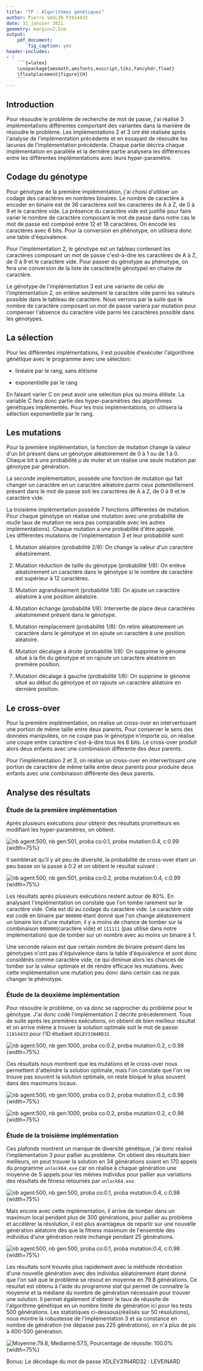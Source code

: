 ```yaml
---
title: "TP : Algorithmes génétiques"
author: Pierre VASLIN P1914433
date: 31 janvier 2021
geometry: margin=2.5cm
output: 
    pdf_document:
        fig_caption: yes
header-includes:
- | 
    ```{=latex}
    \usepackage{amsmath,amsfonts,euscript,tikz,fancyhdr,float}
    \floatplacement{figure}{H}
    ```
---
```


## Introduction
Pour résoudre le problème de recherche de mot de passe, j'ai réalisé 3 implémentations différentes comportant des variantes dans la manière de résoudre le problème. Les implémentations 2 et 3 ont été réalisée après l'analyse de l'implémentation précédente et en essayant de résoudre les lacunes de l'implémentation précédente. Chaque partie décrira chaque implémentation en parallèle et la dernière partie analysera les différences entre les différentes implémentations avec leurs hyper-paramètre.

## Codage du génotype
Pour génotype de la première implémentation, j'ai choisi d'utiliser un codage des caractères en nombres binaires. Le nombre de caractère à encoder en binaire est de 36 caractères soit les caractères de A à Z, de 0 à 9 et le caractère vide. La présence du caractère vide est justifié pour faire varier le nombre de caractère composant le mot de passe dans notre cas le mot de passe est composé entre 12 et 18 caractères. On encode les caractères avec 6 bits. Pour la conversion en phénotype, on utilisera donc une table d'équivalence.

Pour l'implémentation 2, le génotype est un tableau contenant les caractères composant un mot de passe c'est-à-dire les caractères de A à Z, de 0 à 9 et le caractère vide. Pour passer du génotype au phénotype, on fera une conversion de la liste de caractère(le génotype) en chaine de caractère.

Le génotype de l'implémentation 3 est une variante de celui de l'implémentation 2, on enlève seulement le caractère vide parmi les valeurs possible dans le tableau de caractère. Nous verrons par la suite que le nombre de caractère composant un mot de passe variera par mutation pour compenser l'absence du caractère vide parmi les caractères possible dans les génotypes.

## La sélection
Pour les différentes implémentations, il est possible d'exécuter l'algorithme génétique avec le programme avec une sélection:

* linéaire par le rang, sans élitisme

* exponentielle par le rang

En faisant varier C on peut avoir une sélection plus ou moins élitiste. La variable C fera donc partie des hyper-paramètres des algorithmes génétiques implémentés. Pour les trois implémentations, on utilisera la sélection exponentielle par le rang.

## Les mutations
Pour la première implémentation, la fonction de mutation change la valeur d'un bit présent dans un génotype aléatoirement de 0 à 1 ou de 1 à 0. Chaque bit à une probabilité $\mu$ de muter et on réalise une seule mutation par génotype par génération.

La seconde implémentation, possède une fonction de mutation qui fait changer un caractère en un caractère aléatoire parmi ceux potentiellement présent dans le mot de passe soit les caractères de A à Z, de 0 à 9 et le caractère vide.

La troisième implémentation possède 7 fonctions différentes de mutation. Pour chaque génotype on réalise une mutation avec une probabilité de $mu$(le taux de mutation ne sera pas comparable avec les autres implémentations). Chaque mutation a une probabilité d'être appelé.  
Les différentes mutations de l'implémentation 3 et leur probabilité sont:

1. Mutation aléatoire (probabilité 2/8): On change la valeur d'un caractère aléatoirement.

2. Mutation réduction de taille du génotype (probabilité 1/8): On enlève aléatoirement un caractère dans le génotype si le nombre de caractère est supérieur à 12 caractères.

3. Mutation agrandissement (probabilité 1/8): On ajoute un caractère aléatoire à une position aléatoire.

4. Mutation échange (probabilité 1/8): Intervertie de place deux caractères aléatoirement présent dans le génotype.

5. Mutation remplacement (probabilité 1/8): On retire aléatoirement un caractère dans le génotype et on ajoute un caractère à une position aléatoire.

6. Mutation décalage à droite (probabilité 1/8): On supprime le génome situé à la fin du génotype et on rajoute un caractère aléatoire en première position.

7. Mutation décalage à gauche (probabilité 1/8): On supprime le génome situé au début du génotype et on rajoute un caractère aléatoire en dernière position.

## Le cross-over
Pour la première implémentation, on réalise un cross-over en intervertissant une portion de même taille entre deux parents. Pour conserver le sens des données manipulées, on ne coupe pas le génotype n'importe où, on réalise une coupe entre caractère c'est-à-dire tous les 6 bits. Le cross-over produit alors deux enfants avec une combinaison différente des deux parents.

Pour l'implémentation 2 et 3, on réalise un cross-over en intervertissant une portion de caractère de même taille entre deux parents pour produire deux enfants avec une combinaison différente des deux parents.

## Analyse des résultats

### Étude de la première implémentation
Après plusieurs exécutions pour obtenir des résultats prometteurs en modifiant les hyper-paramètres, on obtient:

![nb agent:500, nb gen:501, proba co:0.1, proba mutation:0.4, c:0.99](./img/impl1_501_0.790555.png){width=75%}

Il semblerait qu'il y ait peu de diversité, la probabilité de cross-over étant un peu basse on la passe à 0.2 et on obtient le résultat suivant :

![nb agent:500, nb gen:501, proba co:0.2, proba mutation:0.4, c:0.99](./img/impl1_501_0.846154.png){width=75%}

Les résultats après plusieurs exécutions restent autour de 80%. En analysant l'implémentation on constate que l'on tombe rarement sur le caractère vide. Cela est dû au codage du caractère vide. Le caractère vide est codé en binaire par `000000` étant donné que l'on change aléatoirement un binaire lors d'une mutation, il y a moins de chance de tomber sur la combinaison `000000`(caractère vide) et `111111` (pas utilisé dans notre implémentation) que de tomber sur un nombre avec au moins un binaire à 1.

Une seconde raison est que certain nombre de binaire présent dans les génotypes n'ont pas d'équivalence dans la table d'équivalence et sont donc considérés comme caractère vide, ce qui diminue alors les chances de tomber sur la valeur optimale et de rendre efficace les mutations. Avec cette implémentation une mutation peu donc dans certain cas ne pas changer le phénotype.

### Étude de la deuxième implémentation
Pour résoudre le problème, on va donc se rapprocher du problème pour le génotype. J'ai donc codé l'implémentation 2 décrite précédemment. Tous de suite après les premières exécutions, on obtient de bien meilleur résultat et on arrive même à trouver la solution optimale soit le mot de passe: `11914433` pour l'ID étudiant `XDLEV31N4RD32`.

![nb agent:500, nb gen:1000, proba co:0.2, proba mutation:0.2, c:0.98](./img/impl2_209_1.0.png){width=75%}

Ces résultats nous montrent que les mutations et le cross-over nous permettent d'atteindre la solution optimale, mais l'on constate que l'on ne trouve pas souvent la solution optimale, on reste bloqué le plus souvent dans des maximums locaux.

![nb agent:500, nb gen:1000, proba co:0.2, proba mutation:0.2, c:0.98](./img/impl2_1001_0.940999.png){width=75%}

![nb agent:500, nb gen:1000, proba co:0.2, proba mutation:0.2, c:0.98](./img/impl2_1001_0.967935.png){width=75%}

### Étude de la troisième implémentation
Ces plafonds montrent un manque de diversité génétique, j'ai donc réalisé l'implémentation 3 pour pallier au problème. On obtient des résultats bien meilleurs, on peut trouver la solution en 34 générations soient en 170 appels du programme `unlock64.exe` car on réalise à chaque génération une moyenne de 5 appels pour les mêmes individus pour pallier aux variations des résultats de fitness retournés par `unlock64.exe`.

![nb agent:500, nb gen:500, proba co:0.1, proba mutation:0.4, c:0.98](./img/impl3_34_1.0.png){width=75%}

Mais encore avec cette implémentation, il arrive de tomber dans un maximum local pendant plus de 300 générations, pour pallier au problème et accélérer la résolution, il est plus avantageux de repartir sur une nouvelle génération aléatoire dès que la fitness maximum de l'ensemble des individus d'une génération reste inchangé pendant 25 générations.

![nb agent:500, nb gen:500, proba co:0.1, proba mutation:0.4, c:0.98](./img/impl3_34_1.0.png){width=75%}

Les résultats sont trouvés plus rapidement avec la méthode récréation d'une nouvelle génération avec des individus aléatoirement étant donné que l'on sait que le problème se résout en moyenne en 79.8 générations. Ce résultat est obtenu à l'aide du programme stat qui permet de connaitre la moyenne et la médiane du nombre de génération nécessaire pour trouver une solution. Il permet également d'obtenir le taux de réussite de l'algorithme génétique en un nombre limité de génération ici pour les tests 500 générations. Les statistiques ci-dessous(réalisés sur 50 résolutions), nous montre la robustesse de l'implémentation 3 et sa constance en nombre de génération (ne dépasse pas 225 générations), on n'a plus de pic à 400-500 génération.

![Moyenne:79.8, Medianne:57.5, Pourcentage de réussite: 100.0%](./img/impl3_stat.png){width=75%}

Bonus: Le décodage du mot de passe XDLEV31N4RD32 : LEVEINARD